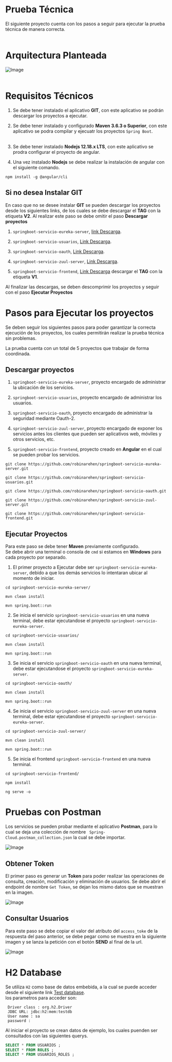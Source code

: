 # Prueba Técnica
El siguiente proyecto cuenta con los pasos a seguir para ejecutar la prueba técnica de manera correcta.
<br><br>

# Arquitectura Planteada
![Image](arquitectura-spring-boot-cloud.png)
<br><br>

# Requisitos Técnicos

1. Se debe tener instalado el aplicativo **GIT**, con este aplicativo se podrán descargar los proyectos a ejecutar.

2. Se debe tener instalado y configurado **Maven 3.6.3 o Superior**, con este aplicativo se podra compilar y ejecuatr los proyectos `Spring Boot`.
<br><br>

3. Se debe tener instalado **Nodejs 12.18.x LTS**, con este aplicativo se prodra configurar el proyecto de angular.

4. Una vez instalado **Nodejs** se debe realizar la instalación de angular con el siguiente comando.
```
npm install -g @angular/cli
```

## Si no desea Instalar GIT
En caso que no se desee instalar **GIT** se pueden descargar los proyectos desde los siguientes links, de los cuales se debe descargar el **TAG** con la etiqueta **V2**.
Al realizar este paso se debe omitir el paso **Descargar proyectos**

1. `springboot-servicio-eureka-server`, [link Descarga](https://github.com/robinarehen/springboot-servicio-eureka-server/tags).

2. `springboot-servicio-usuarios`, [Link Descarga](https://github.com/robinarehen/springboot-servicio-usuarios/tags).

3. `springboot-servicio-oauth`, [Link Descarga](https://github.com/robinarehen/springboot-servicio-oauth/tags).

4. `springboot-servicio-zuul-server`, [Link Descarga](https://github.com/robinarehen/springboot-servicio-zuul-server/tags).

5. `springboot-servicio-frontend`, [Link Descarga](https://github.com/robinarehen/springboot-servicio-frontend/tags) descargar el **TAG** con la etiqueta **V1**.

Al finalizar las descargas, se deben descomprimir los proyectos y seguir con el paso **Ejecutar Proyectos**

# Pasos para Ejecutar los proyectos
Se deben seguir los siguientes pasos para poder garantizar la correcta ejecución de los proyectos, los cuales permitirán realizar la prueba técnica sin problemas.<br>

La prueba cuenta con un total de 5 proyectos que trabajar de forma coordinada.

## Descargar proyectos
1. `springboot-servicio-eureka-server`, proyecto encargado de administrar la ubicación de los servicios.

2. `springboot-servicio-usuarios`, proyecto encargado de administrar los usuarios.

3. `springboot-servicio-oauth`, proyecto encargado de administrar la seguridad mediante Oauth-2.

4. `springboot-servicio-zuul-server`, proyecto encargado de exponer los servicios antes los clientes que pueden ser aplicativos web, móviles y otros servicios, etc.

5. `springboot-servicio-frontend`, proyecto creado en **Angular** en el cual se pueden probar los servicios.

```
git clone https://github.com/robinarehen/springboot-servicio-eureka-server.git

git clone https://github.com/robinarehen/springboot-servicio-usuarios.git

git clone https://github.com/robinarehen/springboot-servicio-oauth.git

git clone https://github.com/robinarehen/springboot-servicio-zuul-server.git

git clone https://github.com/robinarehen/springboot-servicio-frontend.git
```


## Ejecutar Proyectos
Para este paso se debe tener **Maven** previamente configurado.<br>
Se debe abrir una terminal o consola de `cmd` si estamos en **Windows** para cada proyecto por separado.

1. El primer proyecto a Ejecutar debe ser `springboot-servicio-eureka-server`, debido a que los demás servicios lo intentaran ubicar al momento de iniciar.
```
cd springboot-servicio-eureka-server/

mvn clean install

mvn spring.boot::run
```

2. Se inicia el servicio `springboot-servicio-usuarios` en una nueva terminal, debe estar ejecutandose el proyecto `springboot-servicio-eureka-server`.
```
cd springboot-servicio-usuarios/

mvn clean install

mvn spring.boot::run
```

3. Se inicia el servicio `springboot-servicio-oauth` en una nueva terminal, debe estar ejecutandose el proyecto `springboot-servicio-eureka-server`.
```
cd springboot-servicio-oauth/

mvn clean install

mvn spring.boot::run
```

4. Se inicia el servicio `springboot-servicio-zuul-server` en una nueva terminal, debe estar ejecutandose el proyecto `springboot-servicio-eureka-server`.
```
cd springboot-servicio-zuul-server/

mvn clean install

mvn spring.boot::run
```

5. Se inicia el frontend `springboot-servicio-frontend` en una nueva terminal.
```
cd springboot-servicio-frontend/

npm install

ng serve -o
```

# Pruebas con Postman
Los servicios se pueden probar mediante el aplicativo **Postman**, para lo cual se deja una colección de nombre ` Spring-Cloud.postman_collection.json` la cual se debe importar.

![Image](Postman.PNG)

## Obtener Token
El primer paso es generar un **Token** para poder realizar las operaciones de consulta, creación, modificación y eliminación de usuarios.
Se debe abrir el endpoint de nombre `Get Token`, se dejan los mismo datos que se muestran en la imagen.

![Image](Get-Token.PNG)

## Consultar Usuarios
Para este paso se debe copiar el valor del atributo del `access_toke` de la respuesta del paso anterior, se debe pegar como se muestra en la siguiente imagen y se lanza la petición con el botón **SEND** al final de la url.

![Image](Pegar-Token.PNG)

# H2 Database
Se utiliza `H2` como base de datos embebida, a la cual se puede acceder desde el siguiente link [Test database](http://localhost:8081/h2-console/). <br>
los parametros para acceder son:
```
 Driver class : org.h2.Driver
 JDBC URL: jdbc:h2:mem:testdb
 User name : sa
 password :
```
Al iniciar el proyecto se crean datos de ejemplo, los cuales puenden ser consultados con las siguientes querys.

```sql
SELECT * FROM USUARIOS ;
SELECT * FROM ROLES ;
SELECT * FROM USUARIOS_ROLES ;
```
